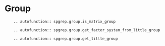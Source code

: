 # Group

```{eval-rst}
    .. autofunction:: spgrep.group.is_matrix_group
```

```{eval-rst}
    .. autofunction:: spgrep.group.get_factor_system_from_little_group
```

```{eval-rst}
    .. autofunction:: spgrep.group.get_little_group
```
